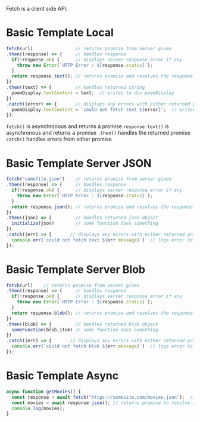 Fetch is a client side API.

# Basic Template Local

```javascript
fetch(url)                // returns promise from server given
.then((response) => {     // handles response
  if(!response.ok) {      // displays server response error if any
    throw new Error(`HTTP Error : ${response.status}`);
  }
  return response.text(); // returns promise and resolves the response body to a string
})
.then((text) => {         // handles returned string
  poemDisplay.textContent = text;  // writes to div poemDisplay
})
.catch((error) => {       // displays any errors with either returned promise
  poemDisplay.textContent = `could not fetch text ${error}`;  // writes to div poemDisplay
});
```

`fetch()` is asynchronous and returns a promise
`response.text()` is asynchronous and returns a promise
`.then()` handles the returned promise
`catch()` handles errors from either promise

# Basic Template Server JSON

```javascript
fetch("somefile.json")    // returns promise from server given
.then((response) => {     // handles response
  if(!response.ok) {      // displays server response error if any
    throw new Error(`HTTP Error : ${response.status}`);
  }
  return response.json(); // returns promise and resolves the response body to json
})
.then((json) => {         // handles returned json object
  initialize(json)        // some function does something
})
.catch((err) => {       // displays any errors with either returned promise
  console.err(`could not fetch text ${err.message}`)  // logs error to console
});
```

# Basic Template Server Blob

```javascript
fetch(url)    // returns promise from server given
.then((response) => {     // handles response
  if(!response.ok) {      // displays server response error if any
    throw new Error(`HTTP Error : ${response.status}`);
  }
  return response.blob(); // returns promise and resolves the response body to a blob
})
.then((blob) => {         // handles returned blob object
  someFunction(blob,item) // some function does something
})
.catch((err) => {       // displays any errors with either returned promise
  console.err(`could not fetch blob ${err.message}`)  // logs error to console
});
```

# Basic Template Async

```javascript
async function getMovies() {
  const response = await fetch("https://somesite.com/movies.json");  // returns promise resolving to a response object
  const movies = await response.json(); // returns promise to resolve response body as json
  console.log(movies);
}
```
